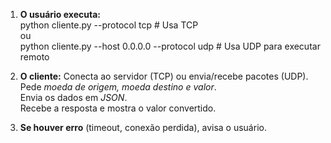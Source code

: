 

 1. __O usuário executa:__  
python cliente.py --protocol tcp  # Usa TCP  
ou  
python cliente.py --host 0.0.0.0 --protocol udp  # Usa UDP
para executar remoto  

3. __O cliente:__
Conecta ao servidor (TCP) ou envia/recebe pacotes (UDP).  
Pede _moeda de origem, moeda destino e valor_.  
Envia os dados em _JSON_.  
Recebe a resposta e mostra o valor convertido.  

4. __Se houver erro__ (timeout, conexão perdida), avisa o usuário.